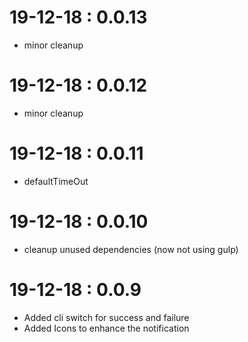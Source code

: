 # 19-12-18 : 0.0.13
* minor cleanup

# 19-12-18 : 0.0.12
* minor cleanup

# 19-12-18 : 0.0.11
* defaultTimeOut

# 19-12-18 : 0.0.10
* cleanup unused dependencies (now not using gulp)

# 19-12-18 : 0.0.9
* Added cli switch for success and failure
* Added Icons to enhance the notification

